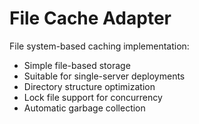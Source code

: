 # File Cache Adapter

File system-based caching implementation:
- Simple file-based storage
- Suitable for single-server deployments
- Directory structure optimization
- Lock file support for concurrency
- Automatic garbage collection